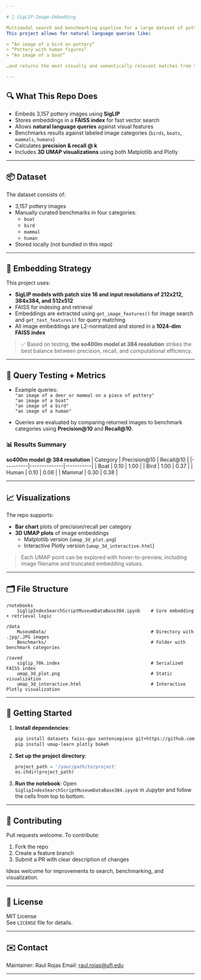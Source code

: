 ```yaml
---

# 🏺 SigLIP-Image-Embedding

Multimodal search and benchmarking pipeline for a large dataset of pottery images using [SigLIP](https://arxiv.org/abs/2303.15343).  
This project allows for natural language queries like:

> “An image of a bird on pottery”  
> “Pottery with human figures”  
> “An image of a boat”

…and returns the most visually and semantically relevant matches from the dataset.

---
```


## 🔍 What This Repo Does

- Embeds 3,157 pottery images using **SigLIP**
- Stores embeddings in a **FAISS index** for fast vector search
- Allows **natural language queries** against visual features
- Benchmarks results against labeled image categories (`birds`, `boats`, `mammals`, `humans`)
- Calculates **precision & recall @ k**
- Includes **3D UMAP visualizations** using both Matplotlib and Plotly

---

## 📦 Dataset

The dataset consists of:

- 3,157 pottery images
- Manually curated benchmarks in four categories:
  - `boat`
  - `bird`
  - `mammal`
  - `human`
- Stored locally (not bundled in this repo)

---

## 🧠 Embedding Strategy

This project uses:

- **SigLIP models with patch size 16 and input resolutions of 212x212, 384x384, and 512x512**
- FAISS for indexing and retrieval
- Embeddings are extracted using `get_image_features()` for image search and `get_text_features()` for query matching
- All image embeddings are L2-normalized and stored in a **1024-dim FAISS index**

> ✅ Based on testing, **the so400m model at 384 resolution** strikes the best balance between precision, recall, and computational efficiency.

---

## 🧪 Query Testing + Metrics

- Example queries:  
  `"an image of a deer or mammal on a piece of pottery"`  
  `"an image of a boat"`  
  `"an image of a bird"`  
  `"an image of a human"`  

- Queries are evaluated by comparing returned images to benchmark categories using **Precision@10** and **Recall@10**.

### 📊 Results Summary

**so400m model @ 384 resolution**
| Category | Precision@10 | Recall@10 |
|----------|--------------|-----------|
| Boat     | 0.10         | 1.00      |
| Bird     | 1.00         | 0.37      |
| Human    | 0.10         | 0.06      |
| Mammal   | 0.30         | 0.38      |

---

## 📈 Visualizations

The repo supports:

- **Bar chart** plots of precision/recall per category
- **3D UMAP plots** of image embeddings
  - Matplotlib version (`umap_3d_plot.png`)
  - Interactive Plotly version (`umap_3d_interactive.html`)

> Each UMAP point can be explored with hover-to-preview, including image filename and truncated embedding values.

---

## 🗂️ File Structure

```
/notebooks
    SiglipIndexSearchScriptMuseumDataBase384.ipynb    # Core embedding + retrieval logic

/data
    MuseumData/                                       # Directory with .jpg/.JPG images
    Benchmarks/                                       # Folder with benchmark categories

/saved
    siglip_70k.index                                  # Serialized FAISS index
    umap_3d_plot.png                                  # Static visualization
    umap_3d_interactive.html                          # Interactive Plotly visualization
```

---

## 🚀 Getting Started

1. **Install dependencies**:
   ```bash
   pip install datasets faiss-gpu sentencepiece git+https://github.com/NielsRogge/transformers.git@add_siglip
   pip install umap-learn plotly bokeh
   ```

2. **Set up the project directory**:
   ```python
   project_path = '/your/path/to/project'
   os.chdir(project_path)
   ```

3. **Run the notebook**:
   Open `SiglipIndexSearchScriptMuseumDataBase384.ipynb` in Jupyter and follow the cells from top to bottom.

---

## 🤝 Contributing

Pull requests welcome. To contribute:

1. Fork the repo  
2. Create a feature branch  
3. Submit a PR with clear description of changes  

Ideas welcome for improvements to search, benchmarking, and visualization.

---

## 📄 License

MIT License  
See `LICENSE` file for details.

---

## ✉️ Contact

Maintainer: Raul Rojas
Email: raul.rojas@ufl.edu

---
